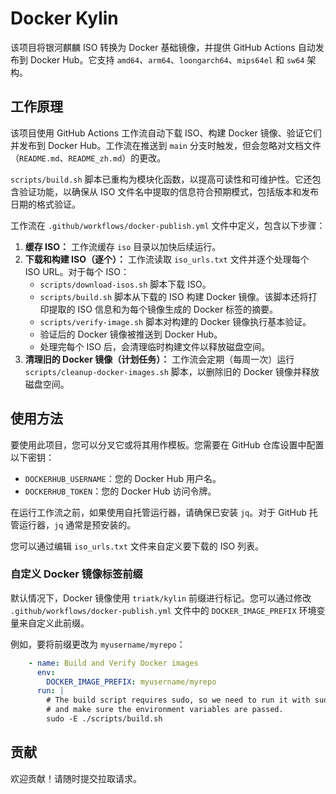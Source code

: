 # Docker Kylin

该项目将银河麒麟 ISO 转换为 Docker 基础镜像，并提供 GitHub Actions 自动发布到 Docker Hub。它支持 `amd64`、`arm64`、`loongarch64`、`mips64el` 和 `sw64` 架构。

## 工作原理

该项目使用 GitHub Actions 工作流自动下载 ISO、构建 Docker 镜像、验证它们并发布到 Docker Hub。工作流在推送到 `main` 分支时触发，但会忽略对文档文件（`README.md`、`README_zh.md`）的更改。

`scripts/build.sh` 脚本已重构为模块化函数，以提高可读性和可维护性。它还包含验证功能，以确保从 ISO 文件名中提取的信息符合预期模式，包括版本和发布日期的格式验证。

工作流在 `.github/workflows/docker-publish.yml` 文件中定义，包含以下步骤：

1.  **缓存 ISO：** 工作流缓存 `iso` 目录以加快后续运行。
2.  **下载和构建 ISO（逐个）：** 工作流读取 `iso_urls.txt` 文件并逐个处理每个 ISO URL。对于每个 ISO：
    *   `scripts/download-isos.sh` 脚本下载 ISO。
    *   `scripts/build.sh` 脚本从下载的 ISO 构建 Docker 镜像。该脚本还将打印提取的 ISO 信息和为每个镜像生成的 Docker 标签的摘要。
    *   `scripts/verify-image.sh` 脚本对构建的 Docker 镜像执行基本验证。
    *   验证后的 Docker 镜像被推送到 Docker Hub。
    *   处理完每个 ISO 后，会清理临时构建文件以释放磁盘空间。
3.  **清理旧的 Docker 镜像（计划任务）：** 工作流会定期（每周一次）运行 `scripts/cleanup-docker-images.sh` 脚本，以删除旧的 Docker 镜像并释放磁盘空间。

## 使用方法

要使用此项目，您可以分叉它或将其用作模板。您需要在 GitHub 仓库设置中配置以下密钥：

- `DOCKERHUB_USERNAME`：您的 Docker Hub 用户名。
- `DOCKERHUB_TOKEN`：您的 Docker Hub 访问令牌。

在运行工作流之前，如果使用自托管运行器，请确保已安装 `jq`。对于 GitHub 托管运行器，`jq` 通常是预安装的。

您可以通过编辑 `iso_urls.txt` 文件来自定义要下载的 ISO 列表。

### 自定义 Docker 镜像标签前缀

默认情况下，Docker 镜像使用 `triatk/kylin` 前缀进行标记。您可以通过修改 `.github/workflows/docker-publish.yml` 文件中的 `DOCKER_IMAGE_PREFIX` 环境变量来自定义此前缀。

例如，要将前缀更改为 `myusername/myrepo`：

```yaml
    - name: Build and Verify Docker images
      env:
        DOCKER_IMAGE_PREFIX: myusername/myrepo
      run: |
        # The build script requires sudo, so we need to run it with sudo
        # and make sure the environment variables are passed.
        sudo -E ./scripts/build.sh
```

## 贡献

欢迎贡献！请随时提交拉取请求。
